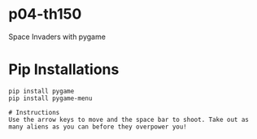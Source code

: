# p04-th150
Space Invaders with pygame

# Pip Installations
```
pip install pygame
pip install pygame-menu

# Instructions
Use the arrow keys to move and the space bar to shoot. Take out as many aliens as you can before they overpower you!
